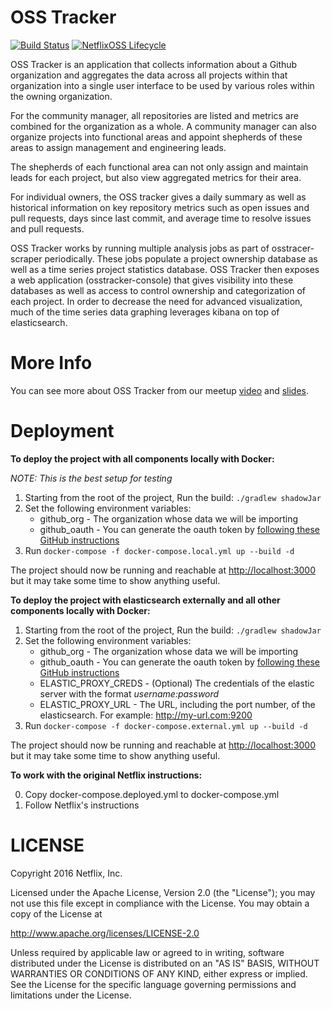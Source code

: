 OSS Tracker
==========

[![Build Status](https://travis-ci.org/Netflix/osstracker.svg?branch=master)](https://travis-ci.org/Netflix/osstracker)
[![NetflixOSS Lifecycle](https://img.shields.io/osslifecycle/Netflix/osstracker.svg)]()

OSS Tracker is an application that collects information about a Github organization and aggregates the data across
all projects within that organization into a single user interface to be used by various roles within the owning
organization.

For the community manager, all repositories are listed and metrics are combined for the organization as a whole.  A
community manager can also organize projects into functional areas and appoint shepherds of these areas to assign
management and engineering leads.

The shepherds of each functional area can not only assign and maintain leads for each project, but also view
aggregated metrics for their area.

For individual owners, the OSS tracker gives a daily summary as well as historical information on key repository
metrics such as open issues and pull requests, days since last commit, and average time to resolve issues and pull
requests.

OSS Tracker works by running multiple analysis jobs as part of osstracer-scraper periodically.  These jobs populate
a project ownership database as well as a time series project statistics database.  OSS Tracker then exposes a web
application (osstracker-console) that gives visibility into these databases as well as access to control ownership
and categorization of each project.  In order to decrease the need for advanced visualization, much of the time series
data graphing leverages kibana on top of elasticsearch.

More Info
=========
You can see more about OSS Tracker from our meetup [video](https://www.youtube.com/watch?v=5s-SS_aXoi0) and [slides](http://www.slideshare.net/aspyker/netflix-open-source-meetup-season-4-episode-1).

Deployment
==========
**To deploy the project with all components locally with Docker:**

*NOTE: This is the best setup for testing*

1. Starting from the root of the project, Run the build: `./gradlew shadowJar`
2. Set the following environment variables:
    * github_org - The organization whose data we will be importing
    * github_oauth - You can generate the oauth token by [following these GitHub instructions](https://help.github.com/articles/creating-a-personal-access-token-for-the-command-line/)
3. Run `docker-compose -f docker-compose.local.yml up --build -d`

The project should now be running and reachable at [http://localhost:3000](http://localhost:3000) but it may take some time to show anything useful.

**To deploy the project with elasticsearch externally and all other components locally with Docker:**

1. Starting from the root of the project, Run the build: `./gradlew shadowJar`
2. Set the following environment variables:
    * github_org - The organization whose data we will be importing
    * github_oauth - You can generate the oauth token by [following these GitHub instructions](https://help.github.com/articles/creating-a-personal-access-token-for-the-command-line/)
    * ELASTIC_PROXY_CREDS - (Optional) The credentials of the elastic server with the format *username:password*
    * ELASTIC_PROXY_URL - The URL, including the port number, of the elasticsearch. For example: http://my-url.com:9200
4. Run `docker-compose -f docker-compose.external.yml up --build -d`

The project should now be running and reachable at [http://localhost:3000](http://localhost:3000) but it may take some time to show anything useful.

**To work with the original Netflix instructions:**

0. Copy docker-compose.deployed.yml to docker-compose.yml
1. Follow Netflix's instructions

LICENSE
=======

Copyright 2016 Netflix, Inc.

Licensed under the Apache License, Version 2.0 (the "License");
you may not use this file except in compliance with the License.
You may obtain a copy of the License at

<http://www.apache.org/licenses/LICENSE-2.0>

Unless required by applicable law or agreed to in writing, software
distributed under the License is distributed on an "AS IS" BASIS,
WITHOUT WARRANTIES OR CONDITIONS OF ANY KIND, either express or implied.
See the License for the specific language governing permissions and
limitations under the License.
